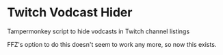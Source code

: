 # Twitch Vodcast Hider

Tampermonkey script to hide vodcasts in Twitch channel listings

FFZ's option to do this doesn't seem to work any more, so now this exists.
